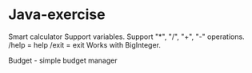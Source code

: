 # Java-exercise

Smart calculator
Support variables.
Support "*", "/", "+", "-" operations.
/help = help
/exit = exit
Works with BigInteger.

Budget - simple budget manager
